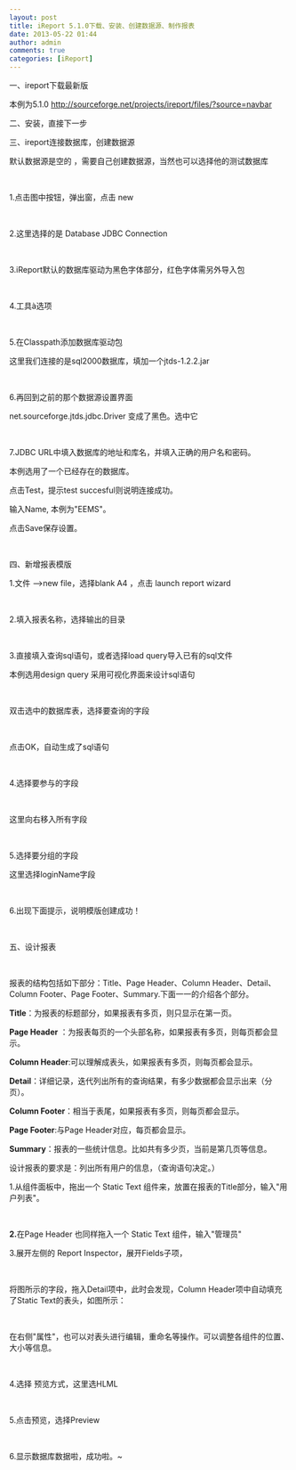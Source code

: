 ```yaml
---
layout: post
title: iReport 5.1.0下载、安装、创建数据源、制作报表
date: 2013-05-22 01:44
author: admin
comments: true
categories: [iReport]
---
```

一、ireport下载最新版

本例为5.1.0 <a href="http://sourceforge.net/projects/ireport/files/?source=navbar">http://sourceforge.net/projects/ireport/files/?source=navbar</a>

二、安装，直接下一步

三、ireport连接数据库，创建数据源

默认数据源是空的 ，需要自己创建数据源，当然也可以选择他的测试数据库

&nbsp;

1.点击图中按钮，弹出窗，点击 new

&nbsp;

2.这里选择的是 Database JDBC Connection

&nbsp;

3.iReport默认的数据库驱动为黑色字体部分，红色字体需另外导入包

&nbsp;

4.工具à选项

&nbsp;

5.在Classpath添加数据库驱动包

这里我们连接的是sql2000数据库，填加一个jtds-1.2.2.jar

&nbsp;

6.再回到之前的那个数据源设置界面

net.sourceforge.jtds.jdbc.Driver 变成了黑色。选中它

&nbsp;

7.JDBC URL中填入数据库的地址和库名，并填入正确的用户名和密码。

本例选用了一个已经存在的数据库。

点击Test，提示test succesful则说明连接成功。

输入Name, 本例为"EEMS"。

点击Save保存设置。

&nbsp;

四、新增报表模版

1.文件 --&gt;new file，选择blank A4 ，点击 launch report wizard

&nbsp;

2.填入报表名称，选择输出的目录

&nbsp;

3.直接填入查询sql语句，或者选择load query导入已有的sql文件

本例选用design query 采用可视化界面来设计sql语句

&nbsp;

双击选中的数据库表，选择要查询的字段

&nbsp;

点击OK，自动生成了sql语句

&nbsp;

4.选择要参与的字段

&nbsp;

这里向右移入所有字段

&nbsp;

5.选择要分组的字段

这里选择loginName字段

&nbsp;

6.出现下面提示，说明模版创建成功！

&nbsp;

五、设计报表

&nbsp;

报表的结构包括如下部分：Title、Page Header、Column Header、Detail、Column Footer、Page Footer、Summary.下面一一的介绍各个部分。

<strong>Title</strong>：为报表的标题部分，如果报表有多页，则只显示在第一页。

<strong>Page Header</strong> ：为报表每页的一个头部名称，如果报表有多页，则每页都会显示。

<strong>Column Header</strong>:可以理解成表头，如果报表有多页，则每页都会显示。

<strong>Detail</strong>：详细记录，迭代列出所有的查询结果，有多少数据都会显示出来（分页）。

<strong>Column Footer</strong>：相当于表尾，如果报表有多页，则每页都会显示。

<strong>Page Footer</strong>:与Page Header对应，每页都会显示。

<strong>Summary</strong>：报表的一些统计信息。比如共有多少页，当前是第几页等信息。

设计报表的要求是：列出所有用户的信息，（查询语句决定。）

1.从组件面板中，拖出一个 Static Text 组件来，放置在报表的Title部分，输入"用户列表"。

&nbsp;

<strong>2.</strong>在Page Header 也同样拖入一个 Static Text 组件，输入"管理员"

3.展开左侧的 Report Inspector，展开Fields子项，

&nbsp;

将图所示的字段，拖入Detail项中，此时会发现，Column Header项中自动填充了Static Text的表头，如图所示：

&nbsp;

在右侧"属性"，也可以对表头进行编辑，重命名等操作。可以调整各组件的位置、大小等信息。

&nbsp;

4.选择 预览方式，这里选HLML

&nbsp;

5.点击预览，选择Preview

&nbsp;

6.显示数据库数据啦，成功啦。~
